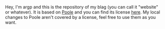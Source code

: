 Hey, I'm argp and this is the repository of my blag (you can call it
"website" or whatever). It is based on [Poole](https://github.com/poole/poole/)
and you can find its license [here](https://github.com/poole/poole/blob/master/LICENSE.md).
My local changes to Poole aren't covered by a license, feel free to use
them as you want.
